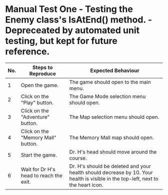 # Manual Test One - Testing the Enemy class's IsAtEnd() method. - Depreceated by automated unit testing, but kept for future reference.

| No. | Steps to Reproduce | Expected Behaviour |
|-----|--------------------|--------------------|
| 1 | Open the game. | The game should open to the main menu. |
| 2 | Click on the "Play" button. | The Game Mode selection menu should open. |
| 3 | Click on the "Adventure" button. | The Map selection menu should open. |
| 4 | Click on the "Memory Mall" button. | The Memory Mall map should open. |
| 5 | Start the game. | Dr. H's head should move around the course. |
| 6 | Wait for Dr H's head to reach the exit. | Dr. H's should be deleted and your health should decrease by 10. Your health is visible in the top-left, next to the heart icon. |
